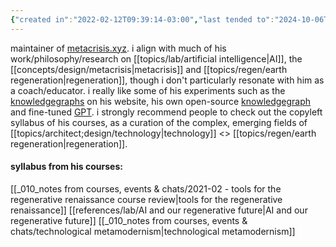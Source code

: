 ```yaml
---
{"created in":"2022-02-12T09:39:14-03:00","last tended to":"2024-10-06T01:09:57-03:00","tags":["lab","person","metacrisis","AI","coaching","regeneration","education","🌱"],"relevancescore":91,"dg-publish":true,"notestage":["🌱"],"permalink":"/people/references/architect-design/stephen-reid/","dgPassFrontmatter":true,"created":"2022-02-12T09:39:14.703-03:00","updated":"2024-10-06T01:09:57.748-03:00"}
---
```


maintainer of [metacrisis.xyz](https://metacrisis.xyz). i align with much of his work/philosophy/research on [[topics/lab/artificial intelligence\|AI]], the [[concepts/design/metacrisis\|metacrisis]] and [[topics/regen/earth regeneration\|regeneration]], though i don't particularly resonate with him as a coach/educator. i really like some of his experiments such as the [knowledgegraphs](https://stephenreid.net/k) on his website, his own open-source [knowledgegraph](https://stephenreid.net/knowledgegraph) and fine-tuned [GPT](https://chatgpt.com/g/g-MIY7jLMJ4-stephen-reid). i strongly recommend people to check out the copyleft syllabus of his courses, as a curation of the complex, emerging fields of [[topics/architect;design/technology\|technology]] <> [[topics/regen/earth regeneration\|regeneration]].

#### syllabus from his courses:

[[_010_notes from courses, events & chats/2021-02 - tools for the regenerative renaissance course review\|tools for the regenerative renaissance]]
[[references/lab/AI and our regenerative future\|AI and our regenerative future]]
[[_010_notes from courses, events & chats/technological metamodernism\|technological metamodernism]]